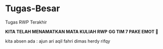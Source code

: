 # Tugas-Besar
Tugas RWP Terakhir

<b>KITA TELAH MENAMATKAN MATA KULIAH RWP</b>
<b>GG TIM 7 PAKE EMOT 💪</b>

kita absen ada :
ajun
ari
aqil
fahri
dimas
herdy
rifqy

